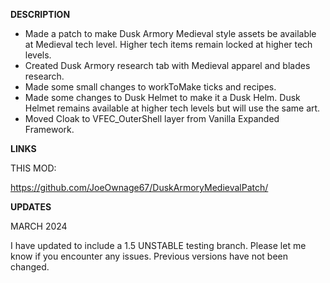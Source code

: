 **DESCRIPTION**

- Made a patch to make Dusk Armory Medieval style assets be available at Medieval tech level.  Higher tech items remain locked at higher tech levels.
- Created Dusk Armory research tab with Medieval apparel and blades research.
- Made some small changes to workToMake ticks and recipes.
- Made some changes to Dusk Helmet to make it a Dusk Helm. Dusk Helmet remains available at higher tech levels but will use the same art.
- Moved Cloak to VFEC_OuterShell layer from Vanilla Expanded Framework.

**LINKS**

THIS MOD:

https://github.com/JoeOwnage67/DuskArmoryMedievalPatch/

**UPDATES**

MARCH 2024

I have updated to include a 1.5 UNSTABLE testing branch. Please let me know if you encounter any issues. Previous versions have not been changed.